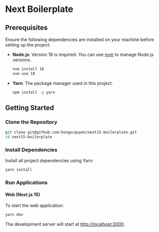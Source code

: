 # Next Boilerplate

## Prerequisites

Ensure the following dependencies are installed on your machine before setting up the project:

- **Node.js**: Version 18 is required. You can use [nvm](https://github.com/nvm-sh/nvm) to manage Node.js versions.
  ```bash
  nvm install 18
  nvm use 18
  ```
- **Yarn**: The package manager used in this project.
  ```bash
  npm install -g yarn
  ```

## Getting Started

### Clone the Repository

```bash
git clone git@github.com:hongocquyen/next15-boilerplate.git
cd next15-boilerplate
```

### Install Dependencies

Install all project dependencies using Yarn:

```bash
yarn install
```

### Run Applications

#### Web (Next.js 15)

To start the web application:

```bash
yarn dev
```

The development server will start at [http://localhost:3000](http://localhost:3000).

